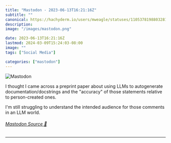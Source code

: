 ```yaml
---
title: "Mastodon - 2023-06-13T16:21:16Z"
subtitle: ""
canonical: https://hachyderm.io/users/mweagle/statuses/110537819880328104
description:
image: "/images/mastodon.png"

date: 2023-06-13T16:21:16Z
lastmod: 2024-03-09T15:24:03-08:00
image: ""
tags: ["Social Media"]

categories: ["mastodon"]
---
```

![Mastodon](/images/mastodon.png)

<p>I thought I came across a preprint paper about using LLMs to autogenerate documentation/docstrings and the &quot;accuracy&quot; of those statements relative to person-created ones.</p><p>I&#39;m still struggling to understand the intended audience for those comments in an LLM world.</p>


###### [Mastodon Source 🐘](https://hachyderm.io/@mweagle/110537819880328104)

___
